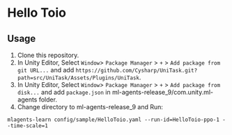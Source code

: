 Hello Toio
===

## Usage
1. Clone this repository.
1. In Unity Editor, Select `Window`> `Package Manager` > `+` > `Add package from git URL...` and add `https://github.com/Cysharp/UniTask.git?path=src/UniTask/Assets/Plugins/UniTask`.
1. In Unity Editor, Select `Window`> `Package Manager` > `+` > `Add package from disk...` and add `package.json` in ml-agents-release_9/com.unity.ml-agents folder.
1. Change directory to ml-agents-release_9 and Run:
```
mlagents-learn config/sample/HelloToio.yaml --run-id=HelloToio-ppo-1 --time-scale=1
```